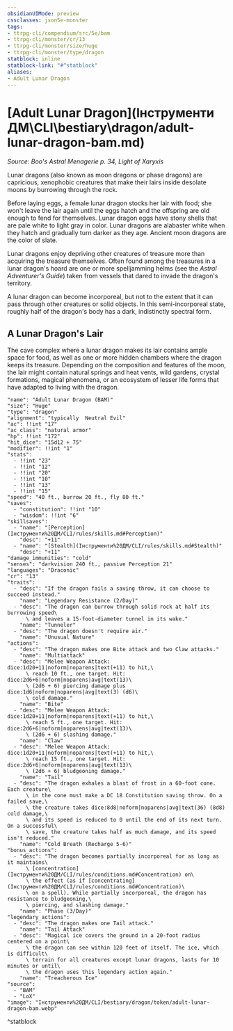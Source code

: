 ```yaml
---
obsidianUIMode: preview
cssclasses: json5e-monster
tags:
- ttrpg-cli/compendium/src/5e/bam
- ttrpg-cli/monster/cr/13
- ttrpg-cli/monster/size/huge
- ttrpg-cli/monster/type/dragon
statblock: inline
statblock-link: "#^statblock"
aliases:
- Adult Lunar Dragon
---
```

# [Adult Lunar Dragon](Інструменти ДМ\CLI\bestiary\dragon/adult-lunar-dragon-bam.md)
*Source: Boo's Astral Menagerie p. 34, Light of Xaryxis*  

Lunar dragons (also known as moon dragons or phase dragons) are capricious, xenophobic creatures that make their lairs inside desolate moons by burrowing through the rock.

Before laying eggs, a female lunar dragon stocks her lair with food; she won't leave the lair again until the eggs hatch and the offspring are old enough to fend for themselves. Lunar dragon eggs have stony shells that are pale white to light gray in color. Lunar dragons are alabaster white when they hatch and gradually turn darker as they age. Ancient moon dragons are the color of slate.

Lunar dragons enjoy depriving other creatures of treasure more than acquiring the treasure themselves. Often found among the treasures in a lunar dragon's hoard are one or more spelljamming helms (see the *Astral Adventurer's Guide*) taken from vessels that dared to invade the dragon's territory.

A lunar dragon can become incorporeal, but not to the extent that it can pass through other creatures or solid objects. In this semi-incorporeal state, roughly half of the dragon's body has a dark, indistinctly spectral form.

## A Lunar Dragon's Lair

The cave complex where a lunar dragon makes its lair contains ample space for food, as well as one or more hidden chambers where the dragon keeps its treasure. Depending on the composition and features of the moon, the lair might contain natural springs and heat vents, wild gardens, crystal formations, magical phenomena, or an ecosystem of lesser life forms that have adapted to living with the dragon.

```statblock
"name": "Adult Lunar Dragon (BAM)"
"size": "Huge"
"type": "dragon"
"alignment": "typically  Neutral Evil"
"ac": !!int "17"
"ac_class": "natural armor"
"hp": !!int "172"
"hit_dice": "15d12 + 75"
"modifier": !!int "1"
"stats":
  - !!int "23"
  - !!int "12"
  - !!int "20"
  - !!int "10"
  - !!int "13"
  - !!int "15"
"speed": "40 ft., burrow 20 ft., fly 80 ft."
"saves":
  - "constitution": !!int "10"
  - "wisdom": !!int "6"
"skillsaves":
  - "name": "[Perception](Інструменти%20ДМ/CLI/rules/skills.md#Perception)"
    "desc": "+11"
  - "name": "[Stealth](Інструменти%20ДМ/CLI/rules/skills.md#Stealth)"
    "desc": "+11"
"damage_immunities": "cold"
"senses": "darkvision 240 ft., passive Perception 21"
"languages": "Draconic"
"cr": "13"
"traits":
  - "desc": "If the dragon fails a saving throw, it can choose to succeed instead."
    "name": "Legendary Resistance (2/Day)"
  - "desc": "The dragon can burrow through solid rock at half its burrowing speed\
      \ and leaves a 15-foot-diameter tunnel in its wake."
    "name": "Tunneler"
  - "desc": "The dragon doesn't require air."
    "name": "Unusual Nature"
"actions":
  - "desc": "The dragon makes one Bite attack and two Claw attacks."
    "name": "Multiattack"
  - "desc": "Melee Weapon Attack: dice:1d20+11|noform|noparens|text(+11) to hit,\
      \ reach 10 ft., one target. Hit: dice:2d6+6|noform|noparens|avg|text(13)\
      \ (2d6 + 6) piercing damage plus dice:1d6|noform|noparens|avg|text(3) (d6)\
      \ cold damage."
    "name": "Bite"
  - "desc": "Melee Weapon Attack: dice:1d20+11|noform|noparens|text(+11) to hit,\
      \ reach 5 ft., one target. Hit: dice:2d6+6|noform|noparens|avg|text(13)\
      \ (2d6 + 6) slashing damage."
    "name": "Claw"
  - "desc": "Melee Weapon Attack: dice:1d20+11|noform|noparens|text(+11) to hit,\
      \ reach 15 ft., one target. Hit: dice:2d6+6|noform|noparens|avg|text(13)\
      \ (2d6 + 6) bludgeoning damage."
    "name": "Tail"
  - "desc": "The dragon exhales a blast of frost in a 60-foot cone. Each creature\
      \ in the cone must make a DC 18 Constitution saving throw. On a failed save,\
      \ the creature takes dice:8d8|noform|noparens|avg|text(36) (8d8) cold damage,\
      \ and its speed is reduced to 0 until the end of its next turn. On a successful\
      \ save, the creature takes half as much damage, and its speed isn't reduced."
    "name": "Cold Breath (Recharge 5-6)"
"bonus_actions":
  - "desc": "The dragon becomes partially incorporeal for as long as it maintains\
      \ [concentration](Інструменти%20ДМ/CLI/rules/conditions.md#Concentration) on\
      \ the effect (as if [concentrating](Інструменти%20ДМ/CLI/rules/conditions.md#Concentration)\
      \ on a spell). While partially incorporeal, the dragon has resistance to bludgeoning,\
      \ piercing, and slashing damage."
    "name": "Phase (3/Day)"
"legendary_actions":
  - "desc": "The dragon makes one Tail attack."
    "name": "Tail Attack"
  - "desc": "Magical ice covers the ground in a 20-foot radius centered on a point\
      \ the dragon can see within 120 feet of itself. The ice, which is difficult\
      \ terrain for all creatures except lunar dragons, lasts for 10 minutes or until\
      \ the dragon uses this legendary action again."
    "name": "Treacherous Ice"
"source":
  - "BAM"
  - "LoX"
"image": "Інструменти%20ДМ/CLI/bestiary/dragon/token/adult-lunar-dragon-bam.webp"
```
^statblock